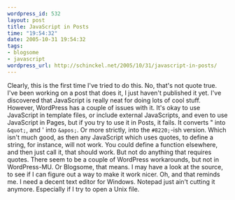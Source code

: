 ```yaml
--- 
wordpress_id: 532
layout: post
title: JavaScript in Posts
time: "19:54:32"
date: 2005-10-31 19:54:32
tags: 
- blogsome
- javascript
wordpress_url: http://schinckel.net/2005/10/31/javascript-in-posts/
---
```

Clearly, this is the first time I've tried to do this. No, that's not quote true. I've been working on a post that does it, I just haven't published it yet. I've discovered that JavaScript is really neat for doing lots of cool stuff. However, WordPress has a couple of issues with it. It's okay to use JavaScript in template files, or include external JavaScripts, and even to use JavaScript in Pages, but if you try to use it in Posts, it fails. It converts " into `&quot;`, and ' into `&apos;`. Or more strictly, into the `#8220;`-ish version. Which isn't much good, as then any JavaScript which uses quotes, to define a string, for instance, will not work. You could define a function elsewhere, and then just call it, that should work. But not do anything that requires quotes. There seem to be a couple of WordPress workarounds, but not in WordPress-MU. Or Blogsome, that means. I may have a look at the source, to see if I can figure out a way to make it work nicer. Oh, and that reminds me. I need a decent text editor for Windows. Notepad just ain't cutting it anymore. Especially if I try to open a Unix file. 
